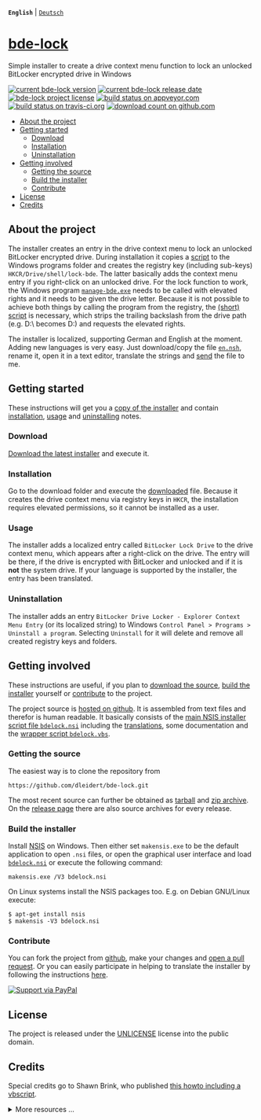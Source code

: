 **`English`** | [`Deutsch`](/docs/de/README.md)

# [bde-lock](https://dleidert.github.io/bde-lock)

Simple installer to create a drive context menu function to lock an unlocked BitLocker encrypted drive in Windows

[![current bde-lock version](https://img.shields.io/github/release/dleidert/bde-lock.svg)][url.release]
[![current bde-lock release date](https://img.shields.io/github/release-date/dleidert/bde-lock.svg)][url.release]
[![bde-lock project license](https://img.shields.io/github/license/dleidert/bde-lock.svg)][url.license]
[![build status on appveyor.com](https://img.shields.io/appveyor/ci/dleidert/bde-lock/master.svg)][url.appveyor]
[![build status on travis-ci.org](https://img.shields.io/travis/dleidert/bde-lock/master.svg)][url.travisci]
[![download count on github.com](https://img.shields.io/github/downloads/dleidert/bde-lock/total.svg)][url.download]

[url.release]: https://github.com/dleidert/bde-lock/releases/latest/
[url.license]: https://raw.githubusercontent.com/dleidert/bde-lock/master/LICENSE
[url.appveyor]: https://ci.appveyor.com/project/dleidert/bde-lock
[url.travisci]: https://travis-ci.org/dleidert/bde-lock
[url.download]: https://github.com/dleidert/bde-lock/releases/

  * [About the project](#about-the-project)
  * [Getting started](#getting-started)
    * [Download](#download)
    * [Installation](#installation)
    * [Uninstallation](#uninstallation)
  * [Getting involved](#getting-involved)
    * [Getting the source](#getting-the-source)
    * [Build the installer](#build-the-installer)
    * [Contribute](#contribute)
  * [License](#license)
  * [Credits](#credits)

## About the project

The installer creates an entry in the drive context menu to lock an unlocked BitLocker encrypted drive. During installation it copies a [script](/script/bdelock.vbs) to the Windows programs folder and creates the registry key (including sub-keys) `HKCR/Drive/shell/lock-bde`. The latter basically adds the context menu entry if you right-click on an unlocked drive. For the lock function to work, the Windows program [`manage-bde.exe`](https://docs.microsoft.com/en-us/windows-server/administration/windows-commands/manage-bde) needs to be called with elevated rights and it needs to be given the drive letter. Because it is not possible to achieve both things by calling the program from the registry, the [(short) script](/script/bdelock.vbs) is necessary, which strips the trailing backslash from the drive path (e.g. D:\ becomes D:) and requests the elevated rights.

The installer is localized, supporting German and English at the moment. Adding new languages is very easy. Just download/copy the file [`en.nsh`](/locale/en.nsh), rename it, open it in a text editor, translate the strings and [send](https://github.com/dleidert/bde-lock/issues/new) the file to me.

## Getting started

These instructions will get you a [copy of the installer](#download) and contain [installation](#installation), [usage](#usage) and [uninstalling](#uninstallation) notes.

### Download

[Download the latest installer](https://github.com/dleidert/bde-lock/releases/latest) and execute it.

### Installation

Go to the download folder and execute the [downloaded](#download) file. Because it creates the drive context menu via registry keys in `HKCR`, the installation requires elevated permissions, so it cannot be installed as a user.

### Usage

The installer adds a localized entry called `BitLocker Lock Drive` to the drive context menu, which appears after a right-click on the drive. The entry will be there, if the drive is encrypted with BitLocker and unlocked and if it is **not** the system drive. If your language is supported by the installer, the entry has been translated.

### Uninstallation

The installer adds an entry `BitLocker Drive Locker - Explorer Context Menu Entry` (or its localized string) to Windows `Control Panel > Programs > Uninstall a program`. Selecting `Uninstall` for it will delete and remove all created registry keys and folders.

## Getting involved

These instructions are useful, if you plan to [download the source](#getting-the-source), [build the installer](#build-the-installer) yourself or [contribute](#contribute) to the project.

The project source is [hosted on github](https://github.com/dleidert/bde-lock/tree/master). It is assembled from text files and therefor is human readable. It basically consists of the [main NSIS installer script file `bdelock.nsi`](/bdelock.nsi) including the [translations](https://github.com/dleidert/bde-lock/tree/master/locale), some documentation and the [wrapper script `bdelock.vbs`](/script/bdelock.vbs).

### Getting the source

The easiest way is to clone the repository from

```
https://github.com/dleidert/bde-lock.git
```

The most recent source can further be obtained as [tarball](https://github.com/dleidert/bde-lock/tarball/master) and [zip archive](https://github.com/dleidert/bde-lock/archive/tarball). On the [release page](https://github.com/dleidert/bde-lock/releases/) there are also source archives for every release.

### Build the installer

Install [NSIS](https://nsis.sourceforge.io/) on Windows. Then either set `makensis.exe` to be the default application to open `.nsi` files, or open the graphical user interface and load [`bdelock.nsi`](/bdelock.nsi) or execute the following command:

```Shell
makensis.exe /V3 bdelock.nsi
```

On Linux systems install the NSIS packages too. E.g. on Debian GNU/Linux execute:

```Shell
$ apt-get install nsis
$ makensis -V3 bdelock.nsi
```

### Contribute

You can fork the project from [github](https://github.com/dleidert/bde-lock/), make your changes and [open a pull request](https://github.com/dleidert/bde-lock/compare). Or you can easily participate in helping to translate the installer by following the instructions [here](https://dleidert.github.io/bde-lock/translation).

[![Support via PayPal](https://cdn.rawgit.com/twolfson/paypal-github-button/1.0.0/dist/button.svg)](https://www.paypal.me/dleidert/)

## License

The project is released under the [UNLICENSE](/LICENSE) license into the public domain.

## Credits

Special credits go to Shawn Brink, who published [this howto including a vbscript](http://www.eightforums.com/tutorials/21325-lock-drive-add-context-menu-bitlocker-drives.html).

<details>
  <summary>More resources ...</summary>
There are more resources to look at. The most popular ones are probably


* https://social.technet.microsoft.com/Forums/windows/en-US/41607938-7452-440d-8253-67fe8657bc0f/how-to-relock-a-drive-with-bitlocker?forum=w7itprosecurity
* https://answers.microsoft.com/en-us/windows/forum/windows_7-performance/hot-to-lock-the-bitlocker-encrypted-drive-without/6ae82827-38ee-46dc-93d2-f5d2888324c2
</details>

